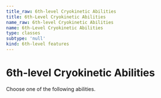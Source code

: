 ```yaml
---
title_raw: 6th-level Cryokinetic Abilities
title: 6th-Level Cryokinetic Abilities
name_raw: 6th-level Cryokinetic Abilities
name: 6th-Level Cryokinetic Abilities
type: classes
subtype: 'null'
kind: 6th-level features
---
```


# 6th-level Cryokinetic Abilities

Choose one of the following abilities.
